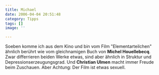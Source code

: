 ```yaml
---
title: Michael
date: 2006-04-04 20:51:48
category: Tipps
tags: []
image: ''

---
```


Soeben komme ich aus dem Kino und bin vom Film "Elementarteilchen" ähnlich berührt wie vom gleichnamigen Buch von **Michel Houellebecq**. Zwar differrieren beiden Werke etwas, sind aber ähnlich in Struktur und Depressionserzeugungsgrad. Und **Christian Ulmen** macht immer Freude beim Zuschauen. Aber Achtung: Der Film ist etwas sexuell.
